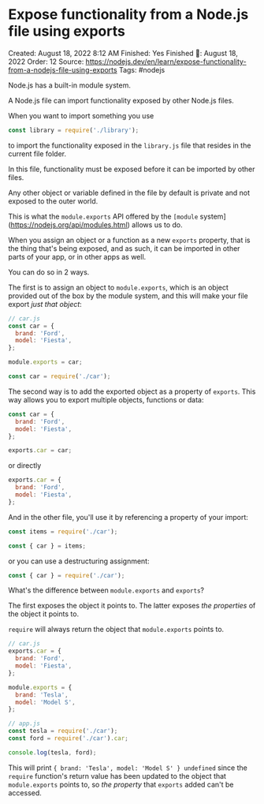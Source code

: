 # Expose functionality from a Node.js file using exports

Created: August 18, 2022 8:12 AM
Finished: Yes
Finished 📅: August 18, 2022
Order: 12
Source: https://nodejs.dev/en/learn/expose-functionality-from-a-nodejs-file-using-exports
Tags: #nodejs

Node.js has a built-in module system.

A Node.js file can import functionality exposed by other Node.js files.

When you want to import something you use

```jsx
const library = require('./library');
```

to import the functionality exposed in the `library.js` file that resides in the current file folder.

In this file, functionality must be exposed before it can be imported by other files.

Any other object or variable defined in the file by default is private and not exposed to the outer world.

This is what the `module.exports` API offered by the `[module` system](https://nodejs.org/api/modules.html) allows us to do.

When you assign an object or a function as a new `exports` property, that is the thing that's being exposed, and as such, it can be imported in other parts of your app, or in other apps as well.

You can do so in 2 ways.

The first is to assign an object to `module.exports`, which is an object provided out of the box by the module system, and this will make your file export *just that object*:

```jsx
// car.js
const car = {
  brand: 'Ford',
  model: 'Fiesta',
};

module.exports = car;
```

```jsx
const car = require('./car');
```

The second way is to add the exported object as a property of `exports`. This way allows you to export multiple objects, functions or data:

```jsx
const car = {
  brand: 'Ford',
  model: 'Fiesta',
};

exports.car = car;
```

or directly

```jsx
exports.car = {
  brand: 'Ford',
  model: 'Fiesta',
};
```

And in the other file, you'll use it by referencing a property of your import:

```jsx
const items = require('./car');

const { car } = items;
```

or you can use a destructuring assignment:

```jsx
const { car } = require('./car');
```

What's the difference between `module.exports` and `exports`?

The first exposes the object it points to. The latter exposes *the properties* of the object it points to.

`require` will always return the object that `module.exports` points to.

```jsx
// car.js
exports.car = {
  brand: 'Ford',
  model: 'Fiesta',
};

module.exports = {
  brand: 'Tesla',
  model: 'Model S',
};

// app.js
const tesla = require('./car');
const ford = require('./car').car;

console.log(tesla, ford);
```

This will print `{ brand: 'Tesla', model: 'Model S' } undefined` since the `require` function's return value has been updated to the object that `module.exports` points to, so *the property* that `exports` added can't be accessed.